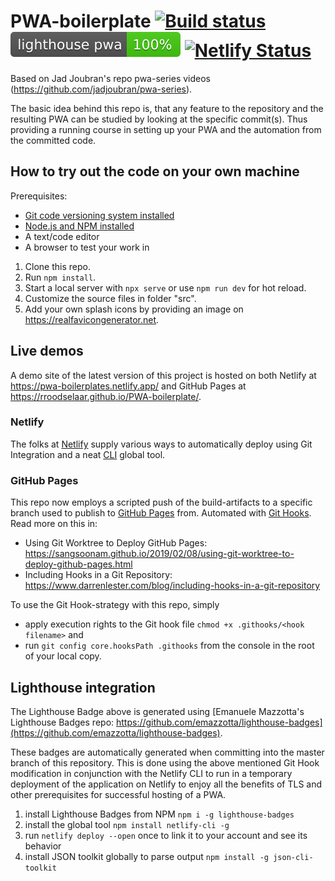 # PWA-boilerplate [![Build status](https://dev.azure.com/digiclowns/PWA-boilerplate/_apis/build/status/PWA-boilerplate-CI)](https://dev.azure.com/digiclowns/PWA-boilerplate/_build/latest?definitionId=2) [![Lighthouse badge](lighthouse_pwa.svg?raw=true)](https://pwa-boilerplates.netlify.app/ "PWA-boilerplate") [![Netlify Status](https://api.netlify.com/api/v1/badges/6c95a963-5e40-4500-a149-f9a475b5d892/deploy-status)](https://app.netlify.com/sites/pwa-boilerplates/deploys)
Based on Jad Joubran's repo pwa-series videos (https://github.com/jadjoubran/pwa-series).

The basic idea behind this repo is, that any feature to the repository and the resulting PWA can be studied by looking at the specific commit(s). Thus providing a running course in setting up your PWA and the automation from the committed code. 

## How to try out the code on your own machine
Prerequisites:
- [Git code versioning system installed](https://git-scm.com/download/)
- [Node.js and NPM installed](https://docs.npmjs.com/getting-started/configuring-your-local-environment)
- A text/code editor
- A browser to test your work in

1. Clone this repo.
1. Run `npm install`.
1. Start a local server with `npx serve` or use `npm run dev` for hot reload.
1. Customize the source files in folder "src".
1. Add your own splash icons by providing an image on https://realfavicongenerator.net.

## Live demos
A demo site of the latest version of this project is hosted on both Netlify at https://pwa-boilerplates.netlify.app/ and GitHub Pages at https://rroodselaar.github.io/PWA-boilerplate/.

### Netlify
The folks at [Netlify](https://www.netlify.com) supply various ways to automatically deploy using Git Integration and a neat [CLI](https://docs.netlify.com/cli) global tool.

### GitHub Pages
This repo now employs a scripted push of the build-artifacts to a specific branch used to publish to [GitHub Pages](https://pages.github.com) from. Automated with [Git Hooks](https://git-scm.com/book/en/v2/Customizing-Git-Git-Hooks).
Read more on this in:
- Using Git Worktree to Deploy GitHub Pages: https://sangsoonam.github.io/2019/02/08/using-git-worktree-to-deploy-github-pages.html
- Including Hooks in a Git Repository: https://www.darrenlester.com/blog/including-hooks-in-a-git-repository

To use the Git Hook-strategy with this repo, simply
- apply execution rights to the Git hook file `chmod +x .githooks/<hook filename>` and
- run `git config core.hooksPath .githooks` from the console in the root of your local copy.

## Lighthouse integration
The Lighthouse Badge above is generated using [Emanuele Mazzotta's Lighthouse Badges repo: https://github.com/emazzotta/lighthouse-badges](https://github.com/emazzotta/lighthouse-badges).

These badges are automatically generated when committing into the master branch of this repository. This is done using the above mentioned Git Hook modification in conjunction with the Netlify CLI to run in a temporary deployment of the application on Netlify to enjoy all the benefits of TLS and other prerequisites for successful hosting of a PWA.

1. install Lighthouse Badges from NPM `npm i -g lighthouse-badges`
1. install the global tool `npm install netlify-cli -g`
1. run `netlify deploy --open` once to link it to your account and see its behavior
1. install JSON toolkit globally to parse output `npm install -g json-cli-toolkit`
